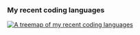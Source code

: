 ### My recent coding languages

[![A treemap of my recent coding languages](https://github-stats.lizhen.workers.dev/languages.svg?date=20231004)](https://github.com/li3zhen1/Github-Readme-Langugae-Treemap)
